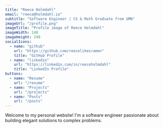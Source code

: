 ```yaml
---
title: "Reece Holmdahl"
email: "reece@holmdahl.io"
subtitle: "Software Engineer | CS & Math Graduate from UMN"
imageUrl: "/profile.png"
imageTitle: "Profile image of Reece Holmdahl"
imageWidth: 240
imageHeight: 240
socialIcons:
  - name: "github"
    url: "https://github.com/reecelikesramen"
    title: "GitHub Profile"
  - name: "linkedin"
    url: "https://linkedin.com/in/reeceholmdahl"
    title: "LinkedIn Profile"
buttons:
  - name: "Resume"
    url: "/resume"
  - name: "Projects"
    url: "/projects"
  - name: "Posts"
    url: "/posts"
---
```


Welcome to my personal website! I'm a software engineer passionate about building elegant solutions to complex problems. 